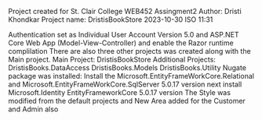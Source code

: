 Project created for St. Clair College WEB452 Assingment2
Author: Dristi Khondkar
Project name: DristisBookStore
2023-10-30 ISO 11:31

Authentication set as Individual User Account Version 5.0 and ASP.NET Core Web App (Model-View-Controller) and enable the Razor runtime complilation
There are also three other projects was created along with the Main project. 
Main Project: DristisBookStore
Additional Projects:
DristisBooks.DataAccess
DristisBooks.Models
DristisBooks.Utility
Nugate package was installed:
Install the Microsoft.EntityFrameWorkCore.Relational and Microsoft.EntityFrameWorkCore.SqlServer 5.0.17 version
next install Microsoft.Identity EntityFrameworkCore 5.0.17 version
The Style was modified from the default projects and New Area added for the Customer and Admin also
